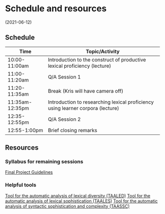 # Schedule and resources
(2021-06-12)

## Schedule


| Time | Topic/Activity |
|-----------------|----------------|
| 10:00-11:00am | Introduction to the construct of productive lexical proficiency (lecture) |
| 11:00-11:20am | Q/A Session 1 |
| 11:20-11:35am | Break (Kris will have camera off) |
| 11:35am-12:35pm | Introduction to researching lexical proficiency using learner corpora (lecture) |
| 12:35-12:55pm | Q/A Session 2 |
| 12:55-1:00pm | Brief closing remarks |


## Resources

### Syllabus for remaining sessions
[Final Project Guidelines](https://github.com/kristopherkyle/TUJ-Public-2021/raw/main/docs/Distinguished%20Lecturer%20Series%20Project_Kyle_2021.doc)

### Helpful tools
[Tool for the automatic analysis of lexical diversity (TAALED)](https://www.linguisticanalysistools.org/taaled.html)
[Tool for the automatic analysis of lexical sophistication (TAALES)](https://www.linguisticanalysistools.org/taales.html)
[Tool for the automatic analysis of syntactic sophistication and complexity (TAASSC)](https://www.linguisticanalysistools.org/taassc.html)
